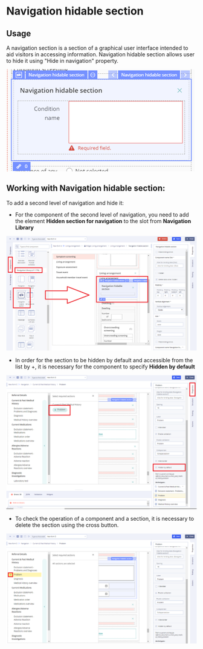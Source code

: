 # Navigation hidable section

## Usage <a id="Navigationhidablesection-Usage"></a>

A navigation section is a section of a graphical user interface intended to aid visitors in accessing information. Navigation hidable section allows user to hide it using  "Hide in navigation" property.  

![](../.gitbook/assets/34840040.png)

## Working with Navigation hidable section: <a id="Navigationhidablesection-WorkingwithNavigationhidablesection:"></a>

To add a second level of navigation and hide it:

* For the component of the second level of navigation, you need to add the element **Hidden section for navigation** to the slot from **Navigation Library**

![](../.gitbook/assets/34840949.png)

* In order for the section to be hidden by default and accessible from the list by +, it is necessary for the component to specify **Hidden by default**

![](../.gitbook/assets/34840951.png)

* To check the operation of a component and a section, it is necessary to delete the section using the cross button.

![](../.gitbook/assets/34840953.png)

